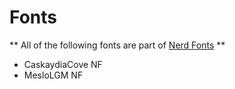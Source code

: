 # Fonts
** All of the following fonts are part of [Nerd Fonts](https://github.com/ryanoasis/nerd-fonts/) **
* CaskaydiaCove NF
* MesloLGM NF